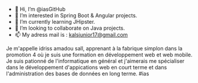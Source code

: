 - 👋 Hi, I’m @iasGitHub
- 👀 I’m interested in Spring Boot & Angular projects.
- 🌱 I’m currently learning JHipster.
- 💞️ I’m looking to collaborate on Java projects.
- 📫 My adress mail is : kalsjunior17@gmail.com

<!---
iasGitHub/iasGitHub is a ✨ special ✨ repository because its `README.md` (this file) appears on your GitHub profile.
You can click the Preview link to take a look at your changes.
--->
Je m'appelle idriss amadou sall, apprenant à la fabrique simplon dans la promotion 4 où je suis une formation en développement web et web mobile.
Je suis pationné de l'informatique en général et j'aimerais me spécialiser dans le développement d'appications web en court terme et dans l'administration des bases de données en long terme.
#ias
